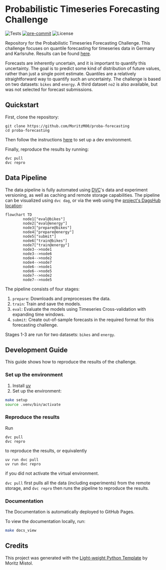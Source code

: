 # Probabilistic Timeseries Forecasting Challenge

![Tests](https://img.shields.io/github/actions/workflow/status/MoritzM00/proba-forecasting/test_deploy.yaml?style=for-the-badge&label=Test%20and%20Deploy)
[![pre-commit](https://img.shields.io/badge/pre--commit-enabled-brightgreen?logo=pre-commit&logoColor=white&style=for-the-badge)][pre-commit]
![License](https://img.shields.io/github/license/MoritzM00/proba-forecasting?style=for-the-badge)

[pre-commit]: https://github.com/pre-commit/pre-commit

Repository for the Probabilistic Timeseries Forecasting Challenge. This challenge focuses on quantile forecasting for timeseries data in Germany and Karlsruhe. Results can be found [here](https://gitlab.kit.edu/nils.koster/ptsfc24_results).

Forecasts are inherently uncertain, and it is important to quantify this uncertainty. The goal is to predict some kind of distribution of future values, rather than just a single point estimate. Quantiles are a relatively straightforward way to quantify such an uncertainty.
The challenge is based on two datasets: `bikes` and `energy`. A third dataset `no2` is also available, but was not selected for forecast submissions.

## Quickstart

First, clone the repository:

```shell
git clone https://github.com/MoritzM00/proba-forecasting
cd proba-forecasting
```

Then follow the instructions [here](#set-up-the-environment) to set up a dev environment.

Finally, reproduce the results by running:

```shell
dvc pull
dvc repro
```

## Data Pipeline

The data pipeline is fully automated using [DVC](https://dvc.org/)'s data and experiment versioning, as well as caching and remote storage capabilities.
The pipeline can be visualized using `dvc dag`, or via the web using the [project's DagsHub location](https://dagshub.com/MoritzM00/proba-forecasting):

```mermaid
flowchart TD
        node1["eval@bikes"]
        node2["eval@energy"]
        node3["prepare@bikes"]
        node4["prepare@energy"]
        node5["submit"]
        node6["train@bikes"]
        node7["train@energy"]
        node3-->node1
        node3-->node6
        node4-->node2
        node4-->node7
        node6-->node1
        node6-->node5
        node7-->node2
        node7-->node5
```

The pipeline consists of four stages:

1. `prepare`: Downloads and preprocesses the data.
2. `train`: Train and save the models.
3. `eval`: Evaluate the models using Timeseries Cross-validation with expanding time windows.
4. `submit`: Create out-of-sample forecasts in the required format for this forecasting challenge.

Stages 1-3 are run for two datasets: `bikes` and `energy`.

## Development Guide

This guide shows how to reproduce the results of the challenge.

### Set up the environment

1. Install [uv](https://docs.astral.sh/uv/getting-started/installation/)
2. Set up the environment:

```bash
make setup
source .venv/bin/activate
```

### Reproduce the results

Run

```shell
dvc pull
dvc repro
```

to reproduce the results,
or equivalently

```shell
uv run dvc pull
uv run dvc repro
```

if you did not activate the virtual environment.

`dvc pull` first pulls all the data (including experiments) from the remote storage, and `dvc repro` then runs the pipeline to reproduce the results.

### Documentation

The Documentation is automatically deployed to GitHub Pages.

To view the documentation locally, run:

```bash
make docs_view
```

## Credits

This project was generated with the [Light-weight Python Template](https://github.com/MoritzM00/python-template) by Moritz Mistol.
